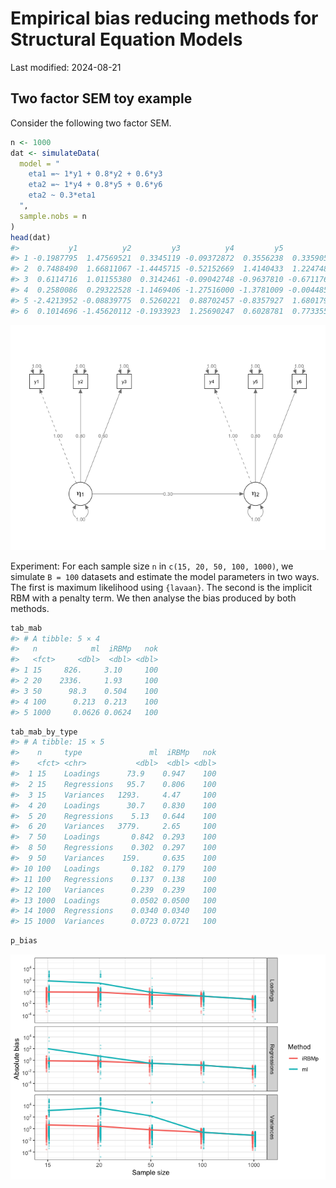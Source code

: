 
<!-- README.md is generated from README.Rmd. Please edit that file -->

# Empirical bias reducing methods for Structural Equation Models

<!-- badges: start -->
<!-- badges: end -->

Last modified: 2024-08-21

## Two factor SEM toy example

Consider the following two factor SEM.

``` r
n <- 1000
dat <- simulateData(
  model = "
    eta1 =~ 1*y1 + 0.8*y2 + 0.6*y3
    eta2 =~ 1*y4 + 0.8*y5 + 0.6*y6
    eta2 ~ 0.3*eta1
  ",
  sample.nobs = n
)
head(dat)
#>           y1          y2         y3          y4         y5           y6
#> 1 -0.1987795  1.47569521  0.3345119 -0.09372872  0.3556238  0.335905798
#> 2  0.7488490  1.66811067 -1.4445715 -0.52152669  1.4140433  1.224748671
#> 3  0.6114716  1.01155380  0.3142461 -0.09042748 -0.9637810 -0.671176232
#> 4  0.2580086  0.29322528 -1.1469406 -1.27516000 -1.3781009 -0.004485155
#> 5 -2.4213952 -0.08839775  0.5260221  0.88702457 -0.8357927  1.680179704
#> 6  0.1014696 -1.45620112 -0.1933923  1.25690247  0.6028781  0.773355780
```

![](README_files/figure-gfm/sempath-1.png)<!-- -->

Experiment: For each sample size `n` in `c(15, 20, 50, 100, 1000)`, we
simulate `B = 100` datasets and estimate the model parameters in two
ways. The first is maximum likelihood using `{lavaan}`. The second is
the implicit RBM with a penalty term. We then analyse the bias produced
by both methods.

``` r
tab_mab
#> # A tibble: 5 × 4
#>   n            ml  iRBMp   nok
#>   <fct>     <dbl>  <dbl> <dbl>
#> 1 15     826.     3.10     100
#> 2 20    2336.     1.93     100
#> 3 50      98.3    0.504    100
#> 4 100      0.213  0.213    100
#> 5 1000     0.0626 0.0624   100
```

``` r
tab_mab_by_type
#> # A tibble: 15 × 5
#>    n     type               ml  iRBMp   nok
#>    <fct> <chr>           <dbl>  <dbl> <dbl>
#>  1 15    Loadings      73.9    0.947    100
#>  2 15    Regressions   95.7    0.806    100
#>  3 15    Variances   1293.     4.47     100
#>  4 20    Loadings      30.7    0.830    100
#>  5 20    Regressions    5.13   0.644    100
#>  6 20    Variances   3779.     2.65     100
#>  7 50    Loadings       0.842  0.293    100
#>  8 50    Regressions    0.302  0.297    100
#>  9 50    Variances    159.     0.635    100
#> 10 100   Loadings       0.182  0.179    100
#> 11 100   Regressions    0.137  0.138    100
#> 12 100   Variances      0.239  0.239    100
#> 13 1000  Loadings       0.0502 0.0500   100
#> 14 1000  Regressions    0.0340 0.0340   100
#> 15 1000  Variances      0.0723 0.0721   100
```

``` r
p_bias
```

![](README_files/figure-gfm/unnamed-chunk-6-1.png)<!-- -->
